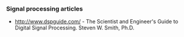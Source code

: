 ### Signal processing articles

- http://www.dspguide.com/ - The Scientist and Engineer's Guide to Digital Signal Processing. Steven W. Smith, Ph.D.
